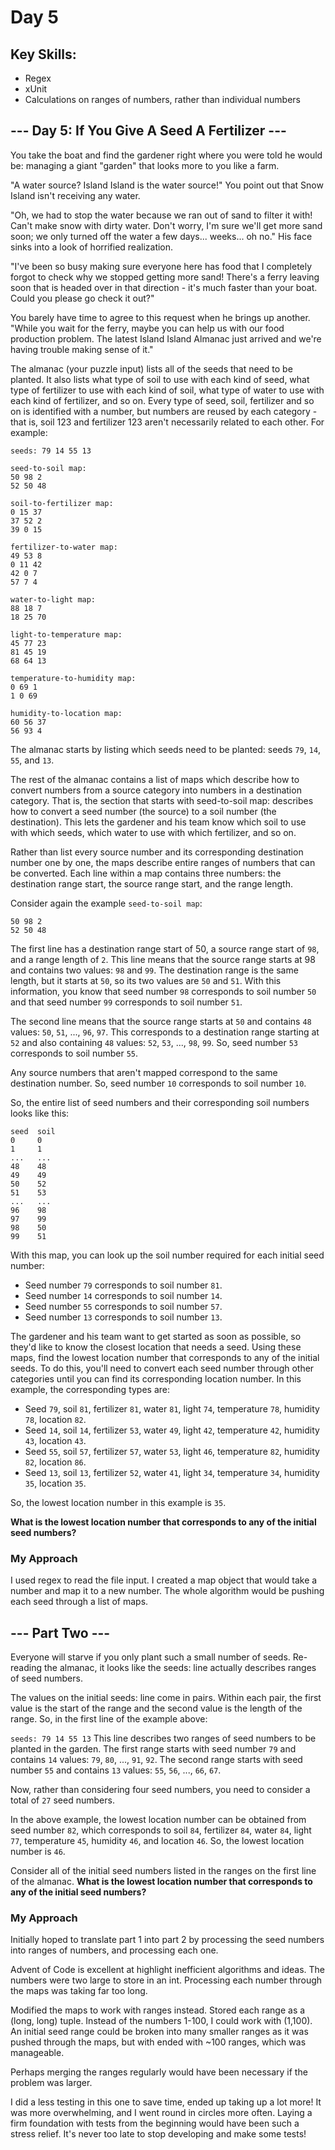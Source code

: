 # Day 5
## Key Skills: 

- Regex
- xUnit
- Calculations on ranges of numbers, rather than individual numbers
  
## --- Day 5: If You Give A Seed A Fertilizer ---
You take the boat and find the gardener right where you were told he would be: managing a giant "garden" that looks more to you like a farm.

"A water source? Island Island is the water source!" You point out that Snow Island isn't receiving any water.

"Oh, we had to stop the water because we ran out of sand to filter it with! Can't make snow with dirty water. Don't worry, I'm sure we'll get more sand soon; we only turned off the water a few days... weeks... oh no." His face sinks into a look of horrified realization.

"I've been so busy making sure everyone here has food that I completely forgot to check why we stopped getting more sand! There's a ferry leaving soon that is headed over in that direction - it's much faster than your boat. Could you please go check it out?"

You barely have time to agree to this request when he brings up another. "While you wait for the ferry, maybe you can help us with our food production problem. The latest Island Island Almanac just arrived and we're having trouble making sense of it."

The almanac (your puzzle input) lists all of the seeds that need to be planted. It also lists what type of soil to use with each kind of seed, what type of fertilizer to use with each kind of soil, what type of water to use with each kind of fertilizer, and so on. Every type of seed, soil, fertilizer and so on is identified with a number, but numbers are reused by each category - that is, soil 123 and fertilizer 123 aren't necessarily related to each other.
For example:
```
seeds: 79 14 55 13

seed-to-soil map:
50 98 2
52 50 48

soil-to-fertilizer map:
0 15 37
37 52 2
39 0 15

fertilizer-to-water map:
49 53 8
0 11 42
42 0 7
57 7 4

water-to-light map:
88 18 7
18 25 70

light-to-temperature map:
45 77 23
81 45 19
68 64 13

temperature-to-humidity map:
0 69 1
1 0 69

humidity-to-location map:
60 56 37
56 93 4
```
The almanac starts by listing which seeds need to be planted: seeds ```79```, ```14```, ```55```, and ```13```.

The rest of the almanac contains a list of maps which describe how to convert numbers from a source category into numbers in a destination category. That is, the section that starts with seed-to-soil map: describes how to convert a seed number (the source) to a soil number (the destination). This lets the gardener and his team know which soil to use with which seeds, which water to use with which fertilizer, and so on.

Rather than list every source number and its corresponding destination number one by one, the maps describe entire ranges of numbers that can be converted. Each line within a map contains three numbers: the destination range start, the source range start, and the range length.

Consider again the example ```seed-to-soil map```:
```
50 98 2
52 50 48
```

The first line has a destination range start of 50, a source range start of ```98```, and a range length of ```2```. This line means that the source range starts at 98 and contains two values: ```98``` and ```99```. The destination range is the same length, but it starts at ```50```, so its two values are ```50``` and ```51```. With this information, you know that seed number ```98``` corresponds to soil number ```50``` and that seed number ```99``` corresponds to soil number ```51```.

The second line means that the source range starts at ```50``` and contains ```48``` values: ```50```, ```51```, ..., ```96```, ```97```. 
This corresponds to a destination range starting at ```52``` and also containing ```48``` values: ```52```, ```53```, ..., ```98```, ```99```. 
So, seed number ```53``` corresponds to soil number ```55```.

Any source numbers that aren't mapped correspond to the same destination number. So, seed number ```10``` corresponds to soil number ```10```.

So, the entire list of seed numbers and their corresponding soil numbers looks like this:

```
seed  soil
0     0
1     1
...   ...
48    48
49    49
50    52
51    53
...   ...
96    98
97    99
98    50
99    51
```

With this map, you can look up the soil number required for each initial seed number:

- Seed number ```79``` corresponds to soil number ```81```.
- Seed number ```14``` corresponds to soil number ```14```.
- Seed number ```55``` corresponds to soil number ```57```.
- Seed number ```13``` corresponds to soil number ```13```.

The gardener and his team want to get started as soon as possible, so they'd like to know the closest location that needs a seed. Using these maps, find the lowest location number that corresponds to any of the initial seeds. To do this, you'll need to convert each seed number through other categories until you can find its corresponding location number. In this example, the corresponding types are:

- Seed ```79```, soil ```81```, fertilizer ```81```, water ```81```, light ```74```, temperature ```78```, humidity ```78```, location ```82```.
- Seed ```14```, soil ```14```, fertilizer ```53```, water ```49```, light ```42```, temperature ```42```, humidity ```43```, location ```43```.
- Seed ```55```, soil ```57```, fertilizer ```57```, water ```53```, light ```46```, temperature ```82```, humidity ```82```, location ```86```.
- Seed ```13```, soil ```13```, fertilizer ```52```, water ```41```, light ```34```, temperature ```34```, humidity ```35```, location ```35```.

So, the lowest location number in this example is ```35```.

**What is the lowest location number that corresponds to any of the initial seed numbers?**





### My Approach
I used regex to read the file input.
I created a map object that would take a number and map it to a new number. 
The whole algorithm would be pushing each seed through a list of maps.

## --- Part Two ---
Everyone will starve if you only plant such a small number of seeds. 
Re-reading the almanac, it looks like the seeds: line actually describes ranges of seed numbers.

The values on the initial seeds: line come in pairs. 
Within each pair, the first value is the start of the range and the second value is the length of the range. 
So, in the first line of the example above:

```seeds: 79 14 55 13```
This line describes two ranges of seed numbers to be planted in the garden. 
The first range starts with seed number ```79``` and contains ```14``` values: ```79```, ```80```, ..., ```91```, ```92```. 
The second range starts with seed number ```55``` and contains ```13``` values: ```55```, ```56```, ..., ```66```, ```67```.

Now, rather than considering four seed numbers, you need to consider a total of ```27``` seed numbers.

In the above example, the lowest location number can be obtained from seed number ```82```, which corresponds to soil ```84```, fertilizer ```84```, water ```84```, light ```77```, temperature ```45```, humidity ```46```, and location ```46```. 
So, the lowest location number is ```46```.

Consider all of the initial seed numbers listed in the ranges on the first line of the almanac. 
**What is the lowest location number that corresponds to any of the initial seed numbers?**

### My Approach
Initially hoped to translate part 1 into part 2 by processing the seed numbers into ranges of numbers, and processing each one.

Advent of Code is excellent at highlight inefficient algorithms and ideas. The numbers were two large to store in an int. 
Processing each number through the maps was taking far too long. 

Modified the maps to work with ranges instead. Stored each range as a (long, long) tuple. 
Instead of the numbers 1-100, I could work with (1,100).
An initial seed range could be broken into many smaller ranges as it was pushed through the maps, but with ended with ~100 ranges, which was manageable.

Perhaps merging the ranges regularly would have been necessary if the problem was larger.

I did a less testing in this one to save time, ended up taking up a lot more! It was more overwhelming, and I went round in circles more often. 
Laying a firm foundation with tests from the beginning would have been such a stress relief.
It's never too late to stop developing and make some tests!
